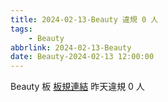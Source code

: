 ```yaml
---
title: 2024-02-13-Beauty 違規 0 人
tags:
    - Beauty
abbrlink: 2024-02-13-Beauty
date: Beauty-2024-02-13 12:00:00
---
```

Beauty 板 [板規連結](https://www.ptt.cc/bbs/Beauty/M.1630069980.A.84B.html)
昨天違規 0 人
